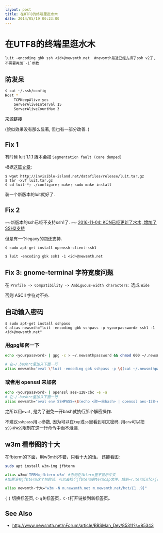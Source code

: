 ```yaml
---
layout: post
title: 在UTF8的终端里逛水木
date: 2014/05/19 00:23:00
---
```


# 在UTF8的终端里逛水木

	luit -encoding gbk ssh <id>@newsmth.net  #newsmth最近已经支持了ssh v2了, 不需要再加`-1`参数

## 防发呆

```bash
$ cat ~/.ssh/config 
Host *
    TCPKeepAlive yes
    ServerAliveInterval 15
    ServerAliveCountMax 3
```
[来源链接](https://blog.huiyiqun.me/2016/10/21/openssh-freeze-inactive-session.html)

(貌似效果没有那么显著, 但也有一部分改善. )

## Fix 1

有时候 luit 1.1.1 版本会报 `Segmentation fault (core dumped)`

根据[这篇文章](http://lenguyenthedat.com/luit-segmentation-fault/):

    $ wget http://invisible-island.net/datafiles/release/luit.tar.gz
    $ tar -xvf luit.tar.gz
    $ cd luit-*; ./configure; make; sudo make install

装一个新版本的luit就好了. 

## Fix 2

~~新版本的ssh已经不支持ssh1了. ~~ [2016-11-04: KCN已经更新了水木, 增加了SSH2支持](http://www.newsmth.net/nForum/article/BBSMan_Dev/85355?s=85355)

但是有一个legacy的包还支持. 

    $ sudo apt-get install openssh-client-ssh1

    $ luit -encoding gbk ssh1 -1 <id>@newsmth.net

## Fix 3: gnome-terminal 字符宽度问题

在 `Profile -> Compatibility -> Ambiguous-width characters:` 选成 `Wide`

否则 ASCII 字符对不齐. 

## 自动输入密码

    $ sudo apt-get install sshpass
    $ alias newsmth="luit -encoding gbk sshpass -p <yourpassword> ssh1 -1 <id>@newsmth.net"

### 用gpg加密一下

```bash
echo <yourpassword> | gpg -c > ~/.newsmthpassword && chmod 600 ~/.newsmthpassword

# 在~/.bashrc里加入下面一行
alias newsmth="eval \"luit -encoding gbk sshpass -p \$(cat ~/.newsmthpassword | gpg) ssh scateu@bbs.newsmth.net\""
```

### 或者用 openssl 来加密

```bash
echo <yourpassword> | openssl aes-128-cbc -e -a
# 在~/.bashrc里加入下面一行
alias newsmth="eval env SSHPASS=\$(echo <那一串hash> | openssl aes-128-cbc -d -a) luit -encoding gbk sshpass -e ssh scateu@newsmth.net"  
```

之所以用`eval`, 是为了避免一开bash就执行那个解密操作. 

不建议`sshpass`用`-p`参数, 因为可以在`top`或`ps`里看到明文密码. 用`env`可以把`$SSHPASS`限制在这一行命令中而不泄漏. 

## w3m 看带图的十大

在fbterm的下面，用w3m也不错，只看十大的话。
还能看图:

```bash
sudo apt install w3m-img jfbterm

alias w3m='TERM=jfbterm w3m' #否则在fbterm里不显示中文
#如果没有jfbterm这个包的话，可以去找个jfbterm的termcap文件，放到~/.terminfo/j/jfbterm里

alias newsmth-十大="w3m -N m.newsmth.net m.newsmth.net/hot/{1..9}"
```

`{` `}` 切换标签页, `C-q`关标签页，`C-t`打开链接到新标签页。

## See Also

 - <http://www.newsmth.net/nForum/article/BBSMan_Dev/85311?s=85343>
